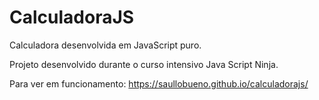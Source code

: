# CalculadoraJS
Calculadora desenvolvida em JavaScript puro.

Projeto desenvolvido durante o curso intensivo Java Script Ninja.

Para ver em funcionamento: https://saullobueno.github.io/calculadorajs/
